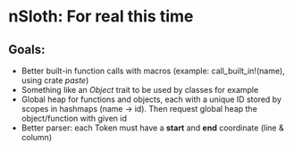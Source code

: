 # nSloth: For real this time

## Goals:
- Better built-in function calls with macros (example: call_built_in!(name), using crate _paste_)
- Something like an _Object_ trait to be used by classes for example
- Global heap for functions and objects, each with a unique ID stored by scopes in hashmaps (name -> id). Then request global heap the object/function with given id
- Better parser: each Token must have a **start** and **end** coordinate (line & column)